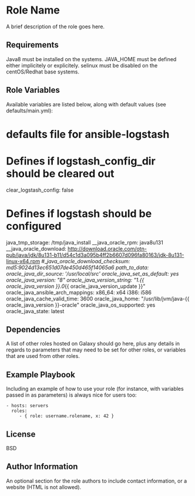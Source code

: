 Role Name
=========

A brief description of the role goes here.

Requirements
------------
Java8 must be installed on the systems. JAVA_HOME must be defined either implicitely or explicitely.
selinux must be disabled on the centOS/Redhat base systems.

Role Variables
--------------

Available variables are listed below, along with default values (see defaults/main.yml):

# defaults file for ansible-logstash
# Defines if logstash_config_dir should be cleared out
clear_logstash_config: false

# Defines if logstash should be configured
  java_tmp_storage: /tmp/java_install
__java_oracle_rpm: java8u131
__java_oracle_download: http://download.oracle.com/otn-pub/java/jdk/8u131-b11/d54c1d3a095b4ff2b6607d096fa80163/jdk-8u131-linux-x64.rpm
#__java_oracle_download_checksum: md5:9024d13ec651d07de450d465f14065a6
path_to_data:
oracle_java_dir_source: '/usr/local/src'
oracle_java_set_as_default: yes
oracle_java_version: "8"
oracle_java_version_string: "1.{{ oracle_java_version }}.0_{{ oracle_java_version_update }}"
oracle_java_ansible_arch_mappings:
  x86_64: x64
  i386: i586
oracle_java_cache_valid_time: 3600
oracle_java_home: "/usr/lib/jvm/java-{{ oracle_java_version }}-oracle"
oracle_java_os_supported: yes
oracle_java_state: latest

Dependencies
------------

A list of other roles hosted on Galaxy should go here, plus any details in regards to parameters that may need to be set for other roles, or variables that are used from other roles.

Example Playbook
----------------

Including an example of how to use your role (for instance, with variables passed in as parameters) is always nice for users too:

    - hosts: servers
      roles:
         - { role: username.rolename, x: 42 }

License
-------

BSD

Author Information
------------------

An optional section for the role authors to include contact information, or a website (HTML is not allowed).
